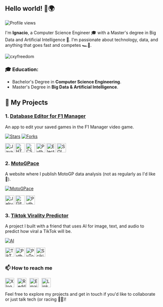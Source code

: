 ## Hello world! 👋🌍

![Profile views](https://komarev.com/ghpvc/?username=IUrreta&color=blue)

I'm **Ignacio**, a Computer Science Engineer 🎓 with a Master's degree in Big Data and Artificial Intelligence 🧠. I'm passionate about technology, data, and anything that goes fast and competes 🏎️🏁. 

<p><img src="https://github-readme-stats.vercel.app/api?username=IUrreta&theme=onedark&hide_border=false&include_all_commits=false&count_private=false" alt="cxyfreedom" /></p>

### 🎓 Education:
- Bachelor's Degree in **Computer Science Engineering**.
- Master's Degree in **Big Data & Artificial Intelligence**.


## 🚀 My Projects

### 1. [Database Editor for F1 Manager](https://github.com/IUrreta/DatabaseEditor)
An app to edit your saved games in the F1 Manager video game.

[![Stars](https://img.shields.io/github/stars/IUrreta/DatabaseEditor?style=social)](https://github.com/IUrreta/DatabaseEditor)
[![Forks](https://img.shields.io/github/forks/IUrreta/DatabaseEditor?style=social)](https://github.com/IUrreta/DatabaseEditor)

<p>
  <img src="https://img.shields.io/badge/JavaScript-F7DF1E?style=for-the-badge&logo=javascript&logoColor=black" alt="JavaScript logo" height="30"/>
  <img src="https://img.shields.io/badge/HTML-E34F26?style=for-the-badge&logo=html5&logoColor=white" alt="HTML logo" height="30"/>
  <img src="https://img.shields.io/badge/CSS-1572B6?style=for-the-badge&logo=css3&logoColor=white" alt="CSS logo" height="30"/>
  <img src="https://img.shields.io/badge/Python-3776AB?style=for-the-badge&logo=python&logoColor=white" alt="Python logo" height="30"/>
  <img src="https://img.shields.io/badge/Electron-47848F?style=for-the-badge&logo=electron&logoColor=white" alt="Electron logo" height="30"/>
  <img src="https://img.shields.io/badge/SQL-4479A1?style=for-the-badge&logo=sqlite&logoColor=white" alt="SQL logo" height="30"/>
</p>


### 2. [MotoGPace](https://iurreta.github.io/MotoGPace/)
A website where I publish MotoGP data analysis (not as regularly as I'd like🤪).

[![MotoGPace](https://img.shields.io/badge/MotoGPace-Data%20Analytics-blue)](https://iurreta.github.io/MotoGPace/)

<p>
  <img src="https://img.shields.io/badge/Jekyll-CC0000?style=for-the-badge&logo=jekyll&logoColor=white" alt="Jekyll logo" height="30"/>
  <img src="https://img.shields.io/badge/GitHub_Pages-222222?style=for-the-badge&logo=github&logoColor=white" alt="GitHub Pages logo" height="30"/>
  <img src="https://img.shields.io/badge/Python-3776AB?style=for-the-badge&logo=python&logoColor=white" alt="Python logo" height="30"/>
</p>

### 3. [Tiktok Virality Predictor](https://github.com/juanls1/TikTok-Virality-Predictor)
A project I built with a friend that uses AI for image, text, and audio to predict how viral a TikTok will be.

[![AI](https://img.shields.io/badge/AI-Driven%20by%20AI-brightgreen)](https://github.com/juanls1/TikTok-Virality-Predictor)

<p>
  <img src="https://img.shields.io/badge/TikTok-000000?style=for-the-badge&logo=tiktok&logoColor=white" alt="TikTok logo" height="30"/>
  <img src="https://img.shields.io/badge/Python-3776AB?style=for-the-badge&logo=python&logoColor=white" alt="Python logo" height="30"/>
  <img src="https://img.shields.io/badge/PyTorch-EE4C2C?style=for-the-badge&logo=pytorch&logoColor=white" alt="PyTorch logo" height="30"/>
  <img src="https://img.shields.io/badge/ScikitLearn-F7931E?style=for-the-badge&logo=scikitlearn&logoColor=white" alt="Scikit-learn logo" height="30"/>
</p>



### 📫 How to reach me


<p style="display: flex; gap: 10px;">
  <a href="https://x.com/ignaciourreta_" target="_blank" style="text-decoration: none;">
    <img src="https://img.shields.io/badge/X-000000?style=for-the-badge&logo=x&logoColor=white" alt="X logo" height="30"/>
  </a>
  <a href="https://www.reddit.com/user/ignaciourreta/" target="_blank" style="text-decoration: none;">
    <img src="https://img.shields.io/badge/Reddit-FF4500?style=for-the-badge&logo=reddit&logoColor=white" alt="Reddit logo" height="30"/>
  </a>
  <a href="mailto:ignacioutato@gmail.com" target="_blank" style="text-decoration: none;">
    <img src="https://img.shields.io/badge/Email-D14836?style=for-the-badge&logo=gmail&logoColor=white" alt="Email logo" height="30"/>
  </a>
  <a href="https://www.linkedin.com/in/ignacio-urretavizcaya-tato-2345a4259/" target="_blank" style="text-decoration: none;">
    <img src="https://img.shields.io/badge/LinkedIn-0077B5?style=for-the-badge&logo=linkedin&logoColor=white" alt="LinkedIn logo" height="30"/>
  </a>
</p>


Feel free to explore my projects and get in touch if you'd like to collaborate or just talk tech (or racing 🚗💨)!


